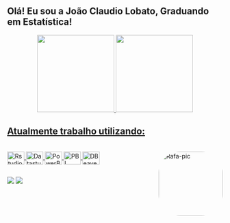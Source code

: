## Olá! Eu sou a João Claudio Lobato, Graduando em Estatística!
<div align="center">
  <a href="https://github.com/joaoclaudiolobato">
  <img height="180em" src="https://github-readme-stats.vercel.app/api?username=joaoclaudiolobato&show_icons=true&theme=github_dark&include_all_commits=true&count_private=true"/>
  <img height="180em" src="https://github-readme-stats.vercel.app/api/top-langs/?username=joaoclaudiolobato&langs_count=7&theme=github_dark"/>
</div>
  
  ## Atualmente trabalho utilizando:
<div style="display: inline_block"><br>
  <img align="center" alt="Rstudio" height="30" width="40" src="https://cdn.jsdelivr.net/gh/devicons/devicon/icons/rstudio/rstudio-original.svg">
  <img align="center" alt="Datastudio" height="30" width="40" src="https://cdn.cdnlogo.com/logos/g/40/google-data-studio.svg">
  <img align="center" alt="PowerBI" height="30" width="40" src="https://cdn.cdnlogo.com/logos/p/48/power-bi.svg">
  <img align="center" alt="PBI" height="30" width="40" src="https://cdn.freelogovectors.net/wp-content/uploads/2017/04/power-bi-logo.png">
  <img align="center" alt="DBeaver" height="30" width="40" src="https://upload.wikimedia.org/wikipedia/commons/b/b5/DBeaver_logo.svg">
  
  
  <img align="right" alt="Rafa-pic" height="150" style="border-radius:50px;" src="https://media.discordapp.net/attachments/639956127056134178/890373478988013628/Publicacoes_Instagram_1_1.png?width=676&height=676">
</div>
  
  ##
 
<div> 
  <a href = "mailto:jcsa.lobato@gmail.com"><img src="https://img.shields.io/badge/-Gmail-%23333?style=for-the-badge&logo=gmail&logoColor=white" target="_blank"></a>
  <a href="https://www.linkedin.com/in/joaoclaudiolobato/" target="_blank"><img src="https://img.shields.io/badge/-LinkedIn-%230077B5?style=for-the-badge&logo=linkedin&logoColor=white" target="_blank"></a> 
 
</div>
